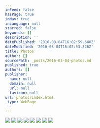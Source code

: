 ```yaml
---
inFeed: false
hasPage: true
inNav: true
inLanguage: null
starred: false
keywords: []
description: ''
datePublished: '2016-03-04T16:02:59.640Z'
dateModified: '2016-03-04T16:02:53.326Z'
title: Photos
author: []
sourcePath: _posts/2016-03-04-photos.md
published: true
authors: []
publisher:
  name: null
  domain: null
  url: null
  favicon: null
url: photos/index.html
_type: WebPage

---
```

![](https://s3-us-west-2.amazonaws.com/the-grid-img/p/77ac288fa242ee7db0420bf93639ec77cb2aa9e6.jpg)
![](https://the-grid-user-content.s3-us-west-2.amazonaws.com/83911401-378d-4d69-9597-d2dd1d31fe80.jpg)
![](https://the-grid-user-content.s3-us-west-2.amazonaws.com/71bfe4ba-5d72-490b-b843-549c1f1c0ad4.jpg)
![](https://the-grid-user-content.s3-us-west-2.amazonaws.com/714cd476-3939-4cf9-8eca-c450802d2a6d.jpg)
![](https://the-grid-user-content.s3-us-west-2.amazonaws.com/6d16195d-a366-488b-81c8-e2b1984a4689.jpg)
![](https://the-grid-user-content.s3-us-west-2.amazonaws.com/64de468d-05db-4e4f-9695-3b21a1d4f4b7.jpg)
![](https://the-grid-user-content.s3-us-west-2.amazonaws.com/39b01e52-25fc-4836-b7f4-c9bda34e233d.jpg)
![](https://the-grid-user-content.s3-us-west-2.amazonaws.com/149030b1-8980-4cdd-aab6-ad5cf5dd1c69.jpg)
